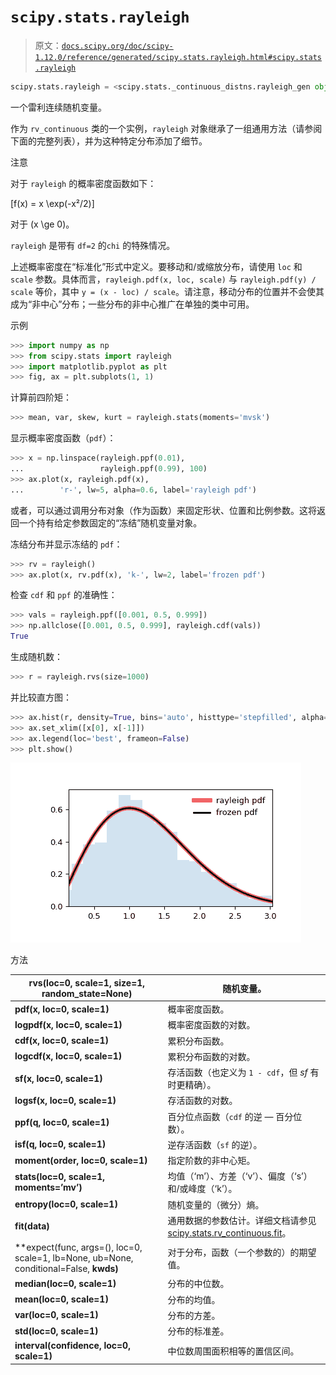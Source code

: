 # `scipy.stats.rayleigh`

> 原文：[`docs.scipy.org/doc/scipy-1.12.0/reference/generated/scipy.stats.rayleigh.html#scipy.stats.rayleigh`](https://docs.scipy.org/doc/scipy-1.12.0/reference/generated/scipy.stats.rayleigh.html#scipy.stats.rayleigh)

```py
scipy.stats.rayleigh = <scipy.stats._continuous_distns.rayleigh_gen object>
```

一个雷利连续随机变量。

作为 `rv_continuous` 类的一个实例，`rayleigh` 对象继承了一组通用方法（请参阅下面的完整列表），并为这种特定分布添加了细节。

注意

对于 `rayleigh` 的概率密度函数如下：

\[f(x) = x \exp(-x²/2)\]

对于 \(x \ge 0\)。

`rayleigh` 是带有 `df=2` 的`chi` 的特殊情况。

上述概率密度在“标准化”形式中定义。要移动和/或缩放分布，请使用 `loc` 和 `scale` 参数。具体而言，`rayleigh.pdf(x, loc, scale)` 与 `rayleigh.pdf(y) / scale` 等价，其中 `y = (x - loc) / scale`。请注意，移动分布的位置并不会使其成为“非中心”分布；一些分布的非中心推广在单独的类中可用。

示例

```py
>>> import numpy as np
>>> from scipy.stats import rayleigh
>>> import matplotlib.pyplot as plt
>>> fig, ax = plt.subplots(1, 1) 
```

计算前四阶矩：

```py
>>> mean, var, skew, kurt = rayleigh.stats(moments='mvsk') 
```

显示概率密度函数（`pdf`）：

```py
>>> x = np.linspace(rayleigh.ppf(0.01),
...                 rayleigh.ppf(0.99), 100)
>>> ax.plot(x, rayleigh.pdf(x),
...        'r-', lw=5, alpha=0.6, label='rayleigh pdf') 
```

或者，可以通过调用分布对象（作为函数）来固定形状、位置和比例参数。这将返回一个持有给定参数固定的“冻结”随机变量对象。

冻结分布并显示冻结的 `pdf`：

```py
>>> rv = rayleigh()
>>> ax.plot(x, rv.pdf(x), 'k-', lw=2, label='frozen pdf') 
```

检查 `cdf` 和 `ppf` 的准确性：

```py
>>> vals = rayleigh.ppf([0.001, 0.5, 0.999])
>>> np.allclose([0.001, 0.5, 0.999], rayleigh.cdf(vals))
True 
```

生成随机数：

```py
>>> r = rayleigh.rvs(size=1000) 
```

并比较直方图：

```py
>>> ax.hist(r, density=True, bins='auto', histtype='stepfilled', alpha=0.2)
>>> ax.set_xlim([x[0], x[-1]])
>>> ax.legend(loc='best', frameon=False)
>>> plt.show() 
```

![../../_images/scipy-stats-rayleigh-1.png](img/4030059ff43f079746e6729250b69a76.png)

方法

| **rvs(loc=0, scale=1, size=1, random_state=None)** | 随机变量。 |
| --- | --- |
| **pdf(x, loc=0, scale=1)** | 概率密度函数。 |
| **logpdf(x, loc=0, scale=1)** | 概率密度函数的对数。 |
| **cdf(x, loc=0, scale=1)** | 累积分布函数。 |
| **logcdf(x, loc=0, scale=1)** | 累积分布函数的对数。 |
| **sf(x, loc=0, scale=1)** | 存活函数（也定义为 `1 - cdf`，但 *sf* 有时更精确）。 |
| **logsf(x, loc=0, scale=1)** | 存活函数的对数。 |
| **ppf(q, loc=0, scale=1)** | 百分位点函数（`cdf` 的逆 — 百分位数）。 |
| **isf(q, loc=0, scale=1)** | 逆存活函数（`sf` 的逆）。 |
| **moment(order, loc=0, scale=1)** | 指定阶数的非中心矩。 |
| **stats(loc=0, scale=1, moments=’mv’)** | 均值（‘m’）、方差（‘v’）、偏度（‘s’）和/或峰度（‘k’）。 |
| **entropy(loc=0, scale=1)** | 随机变量的（微分）熵。 |
| **fit(data)** | 通用数据的参数估计。详细文档请参见[scipy.stats.rv_continuous.fit](https://docs.scipy.org/doc/scipy/reference/generated/scipy.stats.rv_continuous.fit.html#scipy.stats.rv_continuous.fit)。 |
| **expect(func, args=(), loc=0, scale=1, lb=None, ub=None, conditional=False, **kwds)** | 对于分布，函数（一个参数的）的期望值。 |
| **median(loc=0, scale=1)** | 分布的中位数。 |
| **mean(loc=0, scale=1)** | 分布的均值。 |
| **var(loc=0, scale=1)** | 分布的方差。 |
| **std(loc=0, scale=1)** | 分布的标准差。 |
| **interval(confidence, loc=0, scale=1)** | 中位数周围面积相等的置信区间。 |
